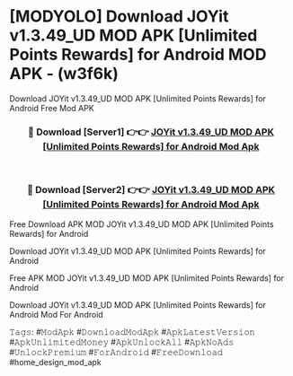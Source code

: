 # [MODYOLO] Download JOYit v1.3.49_UD MOD APK [Unlimited Points Rewards] for Android MOD APK - (w3f6k)
Download JOYit v1.3.49_UD MOD APK [Unlimited Points Rewards] for Android Free Mod APK

<div align="center">
<h3>🔴 Download [Server1] 👉👉 <a href="https://apk-comot.site?title=JOYit_v1.3.49_UD_MOD_APK_[Unlimited_Points_Rewards]_for_Android">JOYit v1.3.49_UD MOD APK [Unlimited Points Rewards] for Android Mod Apk</a></h3><br>

<h3>🔴 Download [Server2] 👉👉 <a href="https://apk-comot.site?title=JOYit_v1.3.49_UD_MOD_APK_[Unlimited_Points_Rewards]_for_Android">JOYit v1.3.49_UD MOD APK [Unlimited Points Rewards] for Android Mod Apk</a></h3>
</div>


Free Download APK MOD JOYit v1.3.49_UD MOD APK [Unlimited Points Rewards] for Android

Download JOYit v1.3.49_UD MOD APK [Unlimited Points Rewards] for Android 

Free APK MOD JOYit v1.3.49_UD MOD APK [Unlimited Points Rewards] for Android 

Download JOYit v1.3.49_UD MOD APK [Unlimited Points Rewards] for Android Mod For Android

𝚃𝚊𝚐𝚜: #𝙼𝚘𝚍𝙰𝚙𝚔 #𝙳𝚘𝚠𝚗𝚕𝚘𝚊𝚍𝙼𝚘𝚍𝙰𝚙𝚔 #𝙰𝚙𝚔𝙻𝚊𝚝𝚎𝚜𝚝𝚅𝚎𝚛𝚜𝚒𝚘𝚗 #𝙰𝚙𝚔𝚄𝚗𝚕𝚒𝚖𝚒𝚝𝚎𝚍𝙼𝚘𝚗𝚎𝚢 #𝙰𝚙𝚔𝚄𝚗𝚕𝚘𝚌𝚔𝙰𝚕𝚕 #𝙰𝚙𝚔𝙽𝚘𝙰𝚍𝚜 #𝚄𝚗𝚕𝚘𝚌𝚔𝙿𝚛𝚎𝚖𝚒𝚞𝚖 #𝙵𝚘𝚛𝙰𝚗𝚍𝚛𝚘𝚒𝚍 #𝙵𝚛𝚎𝚎𝙳𝚘𝚠𝚗𝚕𝚘𝚊𝚍 #home_design_mod_apk